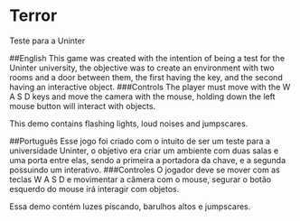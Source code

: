 # Terror
Teste para a Uninter

##English
This game was created with the intention of being a test for the Uninter university, the objective was to create an environment with two rooms and a door between them, the first having the key, and the second having an interactive object.
###Controls
The player must move with the W A S D keys and move the camera with the mouse, holding down the left mouse button will interact with objects.

This demo contains flashing lights, loud noises and jumpscares.

##Português
Esse jogo foi criado com o intuito de ser um teste para a universidade Uninter, o objetivo era criar um ambiente com duas salas e uma porta entre elas, sendo a primeira a portadora da chave, e a segunda possuindo um interativo.
###Controles
O jogador deve se mover com as teclas W A S D e movimentar a câmera com o mouse, segurar o botão esquerdo do mouse irá interagir com objetos.

Essa demo contém luzes piscando, barulhos altos e jumpscares.
